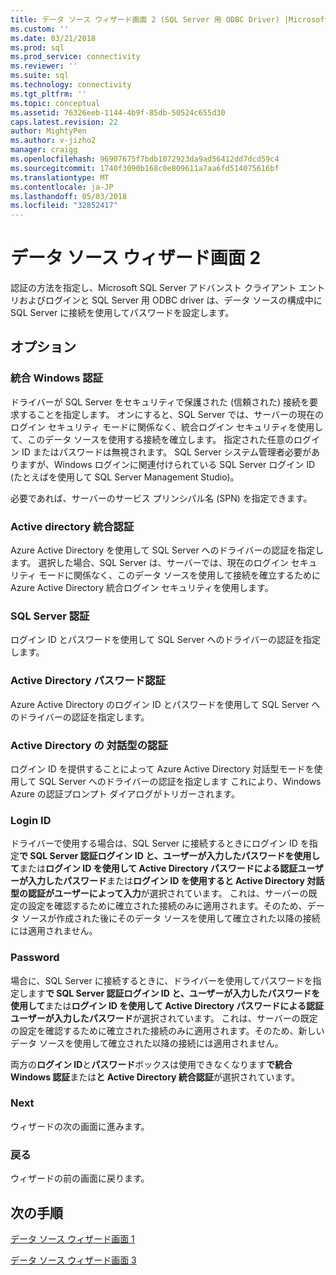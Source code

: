 ```yaml
---
title: データ ソース ウィザード画面 2 (SQL Server 用 ODBC Driver) |Microsoft ドキュメント
ms.custom: ''
ms.date: 03/21/2018
ms.prod: sql
ms.prod_service: connectivity
ms.reviewer: ''
ms.suite: sql
ms.technology: connectivity
ms.tgt_pltfrm: ''
ms.topic: conceptual
ms.assetid: 76326eeb-1144-4b9f-85db-50524c655d30
caps.latest.revision: 22
author: MightyPen
ms.author: v-jizho2
manager: craigg
ms.openlocfilehash: 96907675f7bdb1072923da9ad56412dd7dcd59c4
ms.sourcegitcommit: 1740f3090b168c0e809611a7aa6fd514075616bf
ms.translationtype: MT
ms.contentlocale: ja-JP
ms.lasthandoff: 05/03/2018
ms.locfileid: "32852417"
---
```

# <a name="data-source-wizard-screen-2"></a>データ ソース ウィザード画面 2

認証の方法を指定し、Microsoft SQL Server アドバンスト クライアント エントリおよびログインと SQL Server 用 ODBC driver は、データ ソースの構成中に SQL Server に接続を使用してパスワードを設定します。

## <a name="options"></a>オプション

### <a name="with-integrated-windows-authentication"></a>統合 Windows 認証

ドライバーが SQL Server をセキュリティで保護された (信頼された) 接続を要求することを指定します。 オンにすると、SQL Server では、サーバーの現在のログイン セキュリティ モードに関係なく、統合ログイン セキュリティを使用して、このデータ ソースを使用する接続を確立します。 指定された任意のログイン ID またはパスワードは無視されます。 SQL Server システム管理者必要がありますが、Windows ログインに関連付けられている SQL Server ログイン ID (たとえばを使用して SQL Server Management Studio)。

必要であれば、サーバーのサービス プリンシパル名 (SPN) を指定できます。

### <a name="with-active-directory-integrated-authentication"></a>Active directory 統合認証

Azure Active Directory を使用して SQL Server へのドライバーの認証を指定します。 選択した場合、SQL Server は、サーバーでは、現在のログイン セキュリティ モードに関係なく、このデータ ソースを使用して接続を確立するために Azure Active Directory 統合ログイン セキュリティを使用します。

### <a name="with-sql-server-authentication"></a>SQL Server 認証

ログイン ID とパスワードを使用して SQL Server へのドライバーの認証を指定します。

### <a name="with-active-directory-password-authentication"></a>Active Directory パスワード認証

Azure Active Directory のログイン ID とパスワードを使用して SQL Server へのドライバーの認証を指定します。

### <a name="with-active-directory-interactive-authentication"></a>Active Directory の 対話型の認証

ログイン ID を提供することによって Azure Active Directory 対話型モードを使用して SQL Server へのドライバーの認証を指定します これにより、Windows Azure の認証プロンプト ダイアログがトリガーされます。

### <a name="login-id"></a>Login ID

ドライバーで使用する場合は、SQL Server に接続するときにログイン ID を指定**で SQL Server 認証ログイン ID と、ユーザーが入力したパスワードを使用して**または**ログイン ID を使用して Active Directory パスワードによる認証ユーザーが入力したパスワード**または**ログイン ID を使用すると Active Directory 対話型の認証がユーザーによって入力**が選択されています。 これは、サーバーの既定の設定を確認するために確立された接続のみに適用されます。そのため、データ ソースが作成された後にそのデータ ソースを使用して確立された以降の接続には適用されません。

### <a name="password"></a>Password

場合に、SQL Server に接続するときに、ドライバーを使用してパスワードを指定します**で SQL Server 認証ログイン ID と、ユーザーが入力したパスワードを使用して**または**ログイン ID を使用して Active Directory パスワードによる認証ユーザーが入力したパスワード**が選択されています。 これは、サーバーの既定の設定を確認するために確立された接続のみに適用されます。そのため、新しいデータ ソースを使用して確立された以降の接続には適用されません。

両方の**ログイン ID**と**パスワード**ボックスは使用できなくなります**で統合 Windows 認証**または**と Active Directory 統合認証**が選択されています。

### <a name="next"></a>Next

ウィザードの次の画面に進みます。

### <a name="back"></a>戻る

ウィザードの前の画面に戻ります。

## <a name="next-steps"></a>次の手順

[データ ソース ウィザード画面 1](../../../connect/odbc/windows/dsn-wizard-1.md)

[データ ソース ウィザード画面 3](../../../connect/odbc/windows/dsn-wizard-3.md)

